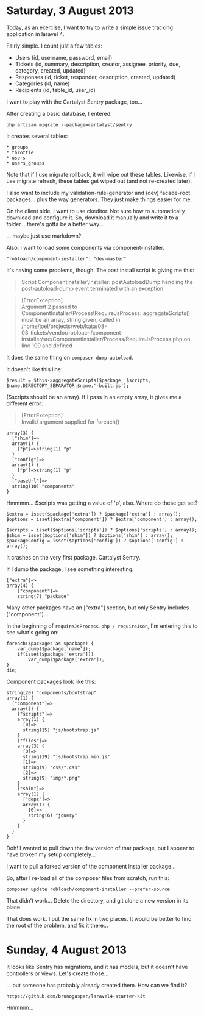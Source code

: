 Saturday, 3 August 2013
=====================================

Today, as an exercise, I want to try to write a simple issue tracking application in laravel 4. 

Fairly simple. I count just a few tables:

* Users (id, username, password, email)
* Tickets (id, summary, description, creator, assignee, priority, due, category, created, updated)
* Responses (id, ticket, responder, description, created, updated)
* Categories (id, name)
* Recipients (id, table_id, user_id)

I want to play with the Cartalyst Sentry package, too...

After creating a basic database, I entered:

    php artisan migrate --package=cartalyst/sentry

It creates several tables:

    * groups
    * throttle
    * users
    * users_groups

Note that if I use migrate:rollback, it will wipe out these tables. Likewise, if I use migrate:refresh, these tables get wiped out (and not re-created later).

I also want to include my validation-rule-generator and (dev) facade-root packages... plus the way generators. They just make things easier for me.

On the client side, I want to use ckeditor. Not sure how to automatically download and configure it. So, download it manually and write it to a folder... there's gotta be a better way...

... maybe just use markdown?

Also, I want to load some components via component-installer.

    "robloach/component-installer": "dev-master"

It's having some problems, though. The post install script is giving me this:

> Script ComponentInstaller\Installer::postAutoloadDump handling the post-autoload-dump event terminated with an exception
                                                                                                                
> [ErrorException]                                                                                              
> Argument 2 passed to ComponentInstaller\Process\RequireJsProcess::aggregateScripts() must be an array, string given, called in /home/joel/projects/web/kata/08-03_tickets/vendor/robloach/component-installer/src/ComponentInstaller/Process/RequireJsProcess.php on line 109 and defined                                             

It does the same thing on `composer dump-autoload`.

It doesn't like this line:

    $result = $this->aggregateScripts($package, $scripts, $name.DIRECTORY_SEPARATOR.$name.'-built.js');

($scripts should be an array). If I pass in an empty array, it gives me a different error:

> [ErrorException]                         
> Invalid argument supplied for foreach()  

    array(3) {
      ["shim"]=>
      array(1) {
        ["p"]=>string(1) "p"
      }
      ["config"]=>
      array(1) {
        ["p"]=>string(1) "p"
      }
      ["baseUrl"]=>
      string(10) "components"
    }

Hmmmm... $scripts was getting a value of 'p', also. Where do these get set?

    $extra = isset($package['extra']) ? $package['extra'] : array();
    $options = isset($extra['component']) ? $extra['component'] : array();

    $scripts = isset($options['scripts']) ? $options['scripts'] : array();
    $shim = isset($options['shim']) ? $options['shim'] : array();
    $packageConfig = isset($options['config']) ? $options['config'] : array();

It crashes on the very first package. Cartalyst Sentry.

If I dump the package, I see something interesting:

    ["extra"]=>
    array(4) {
        ["component"]=>
        string(7) "package"

Many other packages have an ["extra"] section, but only Sentry includes ["component"]...

In the beginning of `requireJsProcess.php / requireJson`, I'm entering this to see what's going on:

    foreach($packages as $package) {
        var_dump($package['name']);
        if(isset($package['extra'])) 
            var_dump($package['extra']);
    }
    die;

Component packages look like this:

    string(20) "components/bootstrap"
    array(1) {
      ["component"]=>
      array(3) {
        ["scripts"]=>
        array(1) {
          [0]=>
          string(15) "js/bootstrap.js"
        }
        ["files"]=>
        array(3) {
          [0]=>
          string(19) "js/bootstrap.min.js"
          [1]=>
          string(9) "css/*.css"
          [2]=>
          string(9) "img/*.png"
        }
        ["shim"]=>
        array(1) {
          ["deps"]=>
          array(1) {
            [0]=>
            string(6) "jquery"
          }
        }
      }
    }

Doh! I wanted to pull down the dev version of that package, but I appear to have broken my setup completely...

I want to pull a forked version of the component installer package...

So, after I re-load all of the composer files from scratch, run this:

    composer update robloach/component-installer --prefer-source

That didn't work...
Delete the directory, and git clone a new version in its place.

That does work. I put the same fix in two places. It would be better to find the root of the problem, and fix it there...



Sunday, 4 August 2013
=====================================

It looks like Sentry has migrations, and it has models, but it doesn't have controllers or views. Let's create those...

... but someone has probably already created them. How can we find it?

    https://github.com/brunogaspar/laravel4-starter-kit

Hmmmm...

